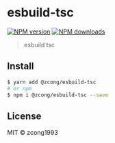 # esbuild-tsc

[![NPM version](https://img.shields.io/npm/v/@zcong/esbuild-tsc.svg?style=flat)](https://npmjs.com/package/@zcong/esbuild-tsc) [![NPM downloads](https://img.shields.io/npm/dm/@zcong/esbuild-tsc.svg?style=flat)](https://npmjs.com/package/@zcong/esbuild-tsc)

> esbuild tsc

## Install

```bash
$ yarn add @zcong/esbuild-tsc
# or npm
$ npm i @zcong/esbuild-tsc --save
```

## License

MIT &copy; zcong1993
